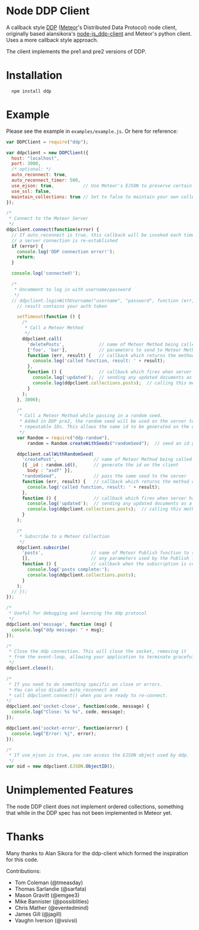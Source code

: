 Node DDP Client
===============

A callback style [DDP](https://github.com/meteor/meteor/blob/devel/packages/livedata/DDP.md) ([Meteor](http://meteor.com/)'s Distributed Data Protocol) node client, originally based alansikora's [node-js_ddp-client](https://github.com/alansikora/node-js_ddp-client) and Meteor's python client. Uses a more callback style approach.

The client implements the pre1 and pre2 versions of DDP.

Installation
============

```
  npm install ddp
```

Example
=======

Please see the example in `examples/example.js`. Or here for reference:

```js
var DDPClient = require("ddp");

var ddpclient = new DDPClient({
  host: "localhost",
  port: 3000,
  /* optional: */
  auto_reconnect: true,
  auto_reconnect_timer: 500,
  use_ejson: true,           // Use Meteor's EJSON to preserve certain data types.
  use_ssl: false,
  maintain_collections: true // Set to false to maintain your own collections.
});

/*
 * Connect to the Meteor Server
 */
ddpclient.connect(function(error) {
  // If auto_reconnect is true, this callback will be invoked each time
  // a server connection is re-established
  if (error) {
    console.log('DDP connection error!');
    return;
  }

  console.log('connected!');

  /*
   * Uncomment to log in with username/password
   */
  // ddpclient.loginWithUsername("username", "password", function (err, result) {
    // result contains your auth token

    setTimeout(function () {
      /*
       * Call a Meteor Method
       */
      ddpclient.call(
        'deletePosts',             // name of Meteor Method being called
        ['foo', 'bar'],            // parameters to send to Meteor Method
        function (err, result) {   // callback which returns the method call results
          console.log('called function, result: ' + result);
        },
        function () {              // callback which fires when server has finished
          console.log('updated');  // sending any updated documents as a result of
          console.log(ddpclient.collections.posts);  // calling this method
        }
      );
    }, 3000);

    /*
     * Call a Meteor Method while passing in a random seed.
     * Added in DDP pre2, the random seed will be used on the server to generate
     * repeatable IDs. This allows the same id to be generated on the client and server
     */
    var Random = require("ddp-random"),
        random = Random.createWithSeeds("randomSeed");  // seed an id generator

    ddpclient.callWithRandomSeed(
      'createPost',              // name of Meteor Method being called
      [{ _id : random.id(),      // generate the id on the client
        body : "asdf" }],
      "randomSeed",              // pass the same seed to the server
      function (err, result) {   // callback which returns the method call results
        console.log('called function, result: ' + result);
      },
      function () {              // callback which fires when server has finished
        console.log('updated');  // sending any updated documents as a result of
        console.log(ddpclient.collections.posts);  // calling this method
      }
    );

    /*
     * Subscribe to a Meteor Collection
     */
    ddpclient.subscribe(
      'posts',                  // name of Meteor Publish function to subscribe to
      [],                       // any parameters used by the Publish function
      function () {             // callback when the subscription is complete
        console.log('posts complete:');
        console.log(ddpclient.collections.posts);
      }
    );
  // });
});

/*
 * Useful for debugging and learning the ddp protocol
 */
ddpclient.on('message', function (msg) {
  console.log("ddp message: " + msg);
});

/*
 * Close the ddp connection. This will close the socket, removing it
 * from the event-loop, allowing your application to terminate gracefully
 */
ddpclient.close();

/*
 * If you need to do something specific on close or errors.
 * You can also disable auto_reconnect and
 * call ddpclient.connect() when you are ready to re-connect.
*/
ddpclient.on('socket-close', function(code, message) {
  console.log("Close: %s %s", code, message);
});

ddpclient.on('socket-error', function(error) {
  console.log("Error: %j", error);
});

/*
 * If use_ejson is true, you can access the EJSON object used by ddp.
 */
var oid = new ddpclient.EJSON.ObjectID();
```

Unimplemented Features
====
The node DDP client does not implement ordered collections, something that while in the DDP spec has not been implemented in Meteor yet.

Thanks
======

Many thanks to Alan Sikora for the ddp-client which formed the inspiration for this code.

Contributions:
 * Tom Coleman (@tmeasday)
 * Thomas Sarlandie (@sarfata)
 * Mason Gravitt (@emgee3)
 * Mike Bannister (@possiblities)
 * Chris Mather (@eventedmind)
 * James Gill (@jagill)
 * Vaughn Iverson (@vsivsi)
